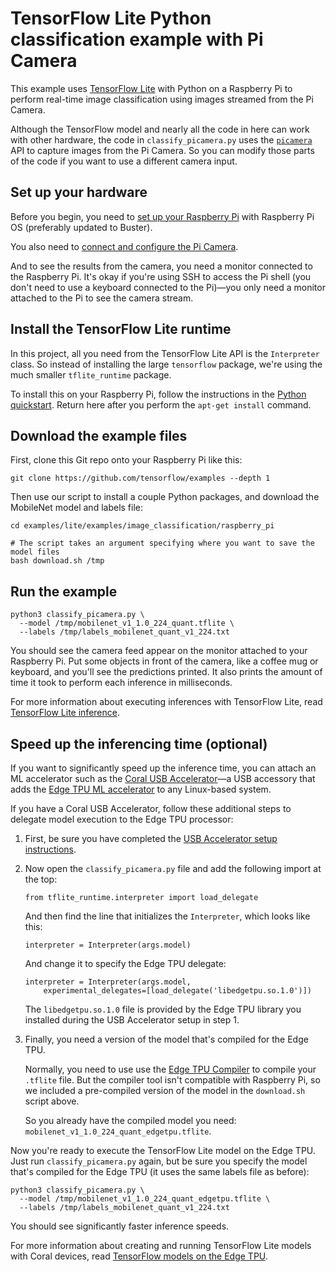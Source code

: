 # TensorFlow Lite Python classification example with Pi Camera

This example uses [TensorFlow Lite](https://tensorflow.org/lite) with Python
on a Raspberry Pi to perform real-time image classification using images
streamed from the Pi Camera.

Although the TensorFlow model and nearly all the code in here can work with
other hardware, the code in `classify_picamera.py` uses the [`picamera`](
https://picamera.readthedocs.io/en/latest/) API to capture images from the Pi
Camera. So you can modify those parts of the code if you want to use a different
camera input.


## Set up your hardware

Before you begin, you need to [set up your Raspberry Pi](
https://projects.raspberrypi.org/en/projects/raspberry-pi-setting-up) with
Raspberry Pi OS (preferably updated to Buster).

You also need to [connect and configure the Pi Camera](
https://www.raspberrypi.org/documentation/configuration/camera.md).

And to see the results from the camera, you need a monitor connected
to the Raspberry Pi. It's okay if you're using SSH to access the Pi shell
(you don't need to use a keyboard connected to the Pi)—you only need a monitor
attached to the Pi to see the camera stream.


## Install the TensorFlow Lite runtime

In this project, all you need from the TensorFlow Lite API is the `Interpreter`
class. So instead of installing the large `tensorflow` package, we're using the
much smaller `tflite_runtime` package.

To install this on your Raspberry Pi, follow the instructions in the
[Python quickstart](https://www.tensorflow.org/lite/guide/python#install_tensorflow_lite_for_python).
Return here after you perform the `apt-get install` command.


## Download the example files

First, clone this Git repo onto your Raspberry Pi like this:

```
git clone https://github.com/tensorflow/examples --depth 1
```

Then use our script to install a couple Python packages, and
download the MobileNet model and labels file:

```
cd examples/lite/examples/image_classification/raspberry_pi

# The script takes an argument specifying where you want to save the model files
bash download.sh /tmp
```


## Run the example

```
python3 classify_picamera.py \
  --model /tmp/mobilenet_v1_1.0_224_quant.tflite \
  --labels /tmp/labels_mobilenet_quant_v1_224.txt
```

You should see the camera feed appear on the monitor attached to your Raspberry
Pi. Put some objects in front of the camera, like a coffee mug or keyboard, and
you'll see the predictions printed. It also prints the amount of time it took
to perform each inference in milliseconds.

For more information about executing inferences with TensorFlow Lite, read
[TensorFlow Lite inference](https://www.tensorflow.org/lite/guide/inference).


## Speed up the inferencing time (optional)

If you want to significantly speed up the inference time, you can attach an
ML accelerator such as the [Coral USB Accelerator](
https://coral.withgoogle.com/products/accelerator)—a USB accessory that adds
the [Edge TPU ML accelerator](https://coral.withgoogle.com/docs/edgetpu/faq/)
to any Linux-based system.

If you have a Coral USB Accelerator, follow these additional steps to
delegate model execution to the Edge TPU processor:

1.  First, be sure you have completed the [USB Accelerator setup instructions](
    https://coral.withgoogle.com/docs/accelerator/get-started/#set-up-on-linux-or-raspberry-pi).

2.  Now open the `classify_picamera.py` file and add the following import at
    the top:

    ```
    from tflite_runtime.interpreter import load_delegate
    ```

    And then find the line that initializes the `Interpreter`, which looks like
    this:

    ```
    interpreter = Interpreter(args.model)
    ```

    And change it to specify the Edge TPU delegate:

    ```
    interpreter = Interpreter(args.model,
        experimental_delegates=[load_delegate('libedgetpu.so.1.0')])
    ```

    The `libedgetpu.so.1.0` file is provided by the Edge TPU library you
    installed during the USB Accelerator setup in step 1.

3.  Finally, you need a version of the model that's compiled for the Edge TPU.

    Normally, you need to use use the [Edge TPU Compiler](
    https://coral.withgoogle.com/docs/edgetpu/compiler/) to compile your
    `.tflite` file. But the compiler tool isn't compatible with Raspberry
    Pi, so we included a pre-compiled version of the model in the `download.sh`
    script above.

    So you already have the compiled model you need:
    `mobilenet_v1_1.0_224_quant_edgetpu.tflite`.

Now you're ready to execute the TensorFlow Lite model on the Edge TPU. Just run
`classify_picamera.py` again, but be sure you specify the model that's compiled
for the Edge TPU (it uses the same labels file as before):

```
python3 classify_picamera.py \
  --model /tmp/mobilenet_v1_1.0_224_quant_edgetpu.tflite \
  --labels /tmp/labels_mobilenet_quant_v1_224.txt
```

You should see significantly faster inference speeds.

For more information about creating and running TensorFlow Lite models with
Coral devices, read [TensorFlow models on the Edge TPU](
https://coral.withgoogle.com/docs/edgetpu/models-intro/).
